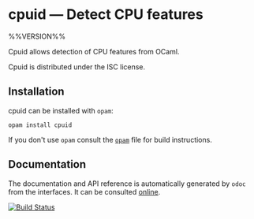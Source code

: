 # cpuid — Detect CPU features

%%VERSION%%

Cpuid allows detection of CPU features from OCaml.

Cpuid is distributed under the ISC license.

## Installation

cpuid can be installed with `opam`:

    opam install cpuid

If you don't use `opam` consult the [`opam`](cpuid.opam) file for build
instructions.

## Documentation

The documentation and API reference is automatically generated by
`odoc` from the interfaces. It can be consulted [online][doc].

[doc]: https://pqwy.github.io/cpuid/doc/cpuid/

[![Build Status](https://travis-ci.org/pqwy/cpuid.svg?branch=master)](https://travis-ci.org/pqwy/cpuid)
